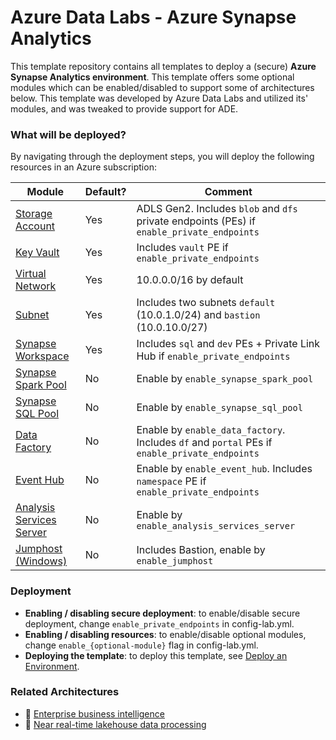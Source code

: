 # Azure Data Labs - Azure Synapse Analytics

This template repository contains all templates to deploy a (secure) **Azure Synapse Analytics environment**. This template offers some optional modules which can be enabled/disabled to support some of architectures below. This template was developed by Azure Data Labs and utilized its' modules, and was tweaked to provide support for ADE.

### What will be deployed?

By navigating through the deployment steps, you will deploy the following resources in an Azure subscription:

| Module | Default? | Comment |
| - | - | - |
| [Storage Account](./infra/storage_account.tf) | Yes | ADLS Gen2. Includes `blob` and `dfs` private endpoints (PEs) if  `enable_private_endpoints`
| [Key Vault](./infra/key_vault.tf) | Yes | Includes `vault` PE if `enable_private_endpoints`
| [Virtual Network](./infra/network.tf) | Yes | 10.0.0.0/16 by default
| [Subnet](./infra/network.tf) | Yes | Includes two subnets `default` (10.0.1.0/24) and `bastion` (10.0.10.0/27)
| [Synapse Workspace](./infra//synapse.tf) | Yes | Includes `sql` and `dev` PEs + Private Link Hub if `enable_private_endpoints`
| [Synapse Spark Pool](./infra/synapse.tf) | No | Enable by `enable_synapse_spark_pool`
| [Synapse SQL Pool](./infra/synapse.tf) | No | Enable by `enable_synapse_sql_pool`
| [Data Factory](./infra/data_factory.tf) | No | Enable by `enable_data_factory`. Includes `df` and `portal` PEs if `enable_private_endpoints`
| [Event Hub](./infra/event_hub.tf) | No | Enable by `enable_event_hub`. Includes `namespace` PE if `enable_private_endpoints`
| [Analysis Services Server](./infra/analysis_services_server.tf) | No | Enable by `enable_analysis_services_server`
| [Jumphost (Windows)](./infra/jumphost.tf) | No | Includes Bastion, enable by `enable_jumphost`

### Deployment

- **Enabling / disabling secure deployment**: to enable/disable secure deployment, change `enable_private_endpoints` in config-lab.yml.
- **Enabling / disabling resources**: to enable/disable optional modules, change `enable_{optional-module}` flag in config-lab.yml. 
- **Deploying the template**: to deploy this template, see [Deploy an Environment](https://learn.microsoft.com/en-us/azure/deployment-environments/quickstart-create-access-environments).

### Related Architectures

- 📘 [Enterprise business intelligence](https://learn.microsoft.com/en-us/azure/architecture/example-scenario/analytics/enterprise-bi-synapse)
- 📘 [Near real-time lakehouse data processing](https://learn.microsoft.com/en-us/azure/architecture/example-scenario/data/real-time-lakehouse-data-processing)
